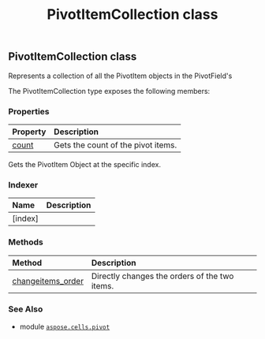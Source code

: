 ﻿---
title: PivotItemCollection class
second_title: Aspose.Cells for Python via .NET API References
description: 
type: docs
weight: 150
url: /aspose.cells.pivot/pivotitemcollection/
is_root: false
---

## PivotItemCollection class

Represents a collection of all the PivotItem objects in the PivotField's



The PivotItemCollection type exposes the following members:

### Properties
| Property | Description |
| :- | :- |
| [count](/cells/python-net/aspose.cells.pivot/pivotitemcollection/count) | Gets the count of the pivot items. |



Gets the PivotItem Object at the specific index.
### Indexer
| Name | Description |
| :- | :- |
| [index] |  |


### Methods
| Method | Description |
| :- | :- |
| [changeitems_order](/cells/python-net/aspose.cells.pivot/pivotitemcollection/changeitems_order/#int-int) | Directly changes the orders of the two items. |



### See Also
* module [`aspose.cells.pivot`](..)
